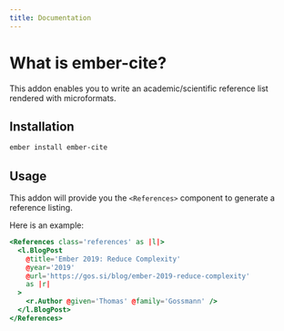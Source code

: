 ```yaml
---
title: Documentation
---
```


# What is ember-cite?

This addon enables you to write an academic/scientific reference list rendered
with microformats.

## Installation

```bash
ember install ember-cite
```

## Usage

This addon will provide you the `<References>` component to generate a reference
listing.

Here is an example:

```hbs
<References class='references' as |l|>
  <l.BlogPost
    @title='Ember 2019: Reduce Complexity'
    @year='2019'
    @url='https://gos.si/blog/ember-2019-reduce-complexity'
    as |r|
  >
    <r.Author @given='Thomas' @family='Gossmann' />
  </l.BlogPost>
</References>
```
